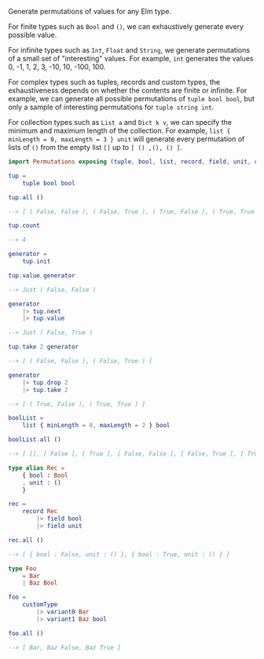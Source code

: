 Generate permutations of values for any Elm type.

For finite types such as `Bool` and `()`, we can exhaustively generate every possible value.

For infinite types such as `Int`, `Float` and `String`, we generate permutations of a small set of "interesting" values.
For example, `int` generates the values 0, -1, 1, 2, 3, -10, 10, -100, 100.

For complex types such as tuples, records and custom types, the exhaustiveness depends on whether the contents
are finite or infinite. For example, we can generate all possible permutations of `tuple bool bool`, but only a sample
of interesting permutations for `tuple string int`.

For collection types such as `List a` and `Dict k v`, we can specify the minimum and maximum length of the collection.
For example, `list { minLength = 0, maxLength = 3 } unit` will generate every permutation of lists of `()` from the 
empty list `[]` up to `[ () ,(), () ]`.

```elm
import Permutations exposing (tuple, bool, list, record, field, unit, customType, variant0, variant1)

tup =
    tuple bool bool

tup.all ()

--> [ ( False, False ), ( False, True ), ( True, False ), ( True, True ) ]

tup.count 

--> 4

generator = 
    tup.init

tup.value generator

--> Just ( False, False )

generator 
    |> tup.next
    |> tup.value

--> Just ( False, True )

tup.take 2 generator

--> [ ( False, False ), ( False, True ) ]

generator
    |> tup.drop 2
    |> tup.take 2

--> [ ( True, False ), ( True, True ) ]

boolList =
    list { minLength = 0, maxLength = 2 } bool

boolList.all ()

--> [ [], [ False ], [ True ], [ False, False ], [ False, True ], [ True, False ], [ True, True ] ]

type alias Rec =
    { bool : Bool
    , unit : () 
    }

rec =
    record Rec
        |> field bool
        |> field unit

rec.all ()

--> [ { bool : False, unit : () }, { bool : True, unit : () } ]

type Foo
    = Bar
    | Baz Bool

foo =
    customType
        |> variant0 Bar
        |> variant1 Baz bool

foo.all ()

--> [ Bar, Baz False, Baz True ]
```
